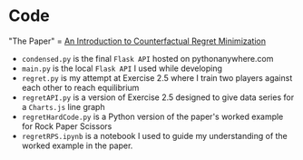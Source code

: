 # Code

"The Paper" = [An Introduction to Counterfactual Regret Minimization](http://modelai.gettysburg.edu/2013/cfr/cfr.pdf)

- `condensed.py` is the final `Flask API` hosted on pythonanywhere.com
- `main.py` is the local `Flask API` I used while developing
- `regret.py` is my attempt at Exercise 2.5 where I train two players against each other to reach equilibrium
- `regretAPI.py` is a version of Exercise 2.5 designed to give data series for a `Charts.js` line graph
- `regretHardCode.py` is a Python version of the paper's worked example for Rock Paper Scissors
- `regretRPS.ipynb` is a notebook I used to guide my understanding of the worked example in the paper.
